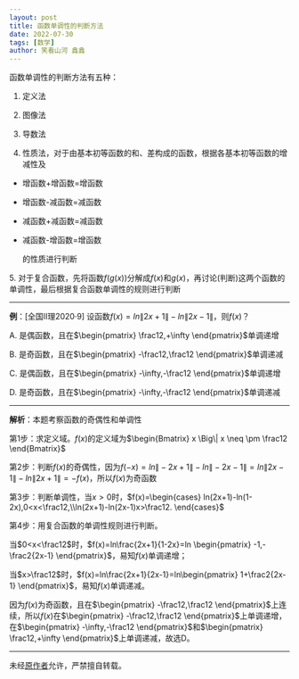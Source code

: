 ```yaml
---
layout: post
title: 函数单调性的判断方法
date: 2022-07-30
tags: [数学]
author: 笑看山河 鑫鑫
---
```


函数单调性的判断方法有五种：

1. 定义法

2. 图像法

3. 导数法

4. 性质法，对于由基本初等函数的和、差构成的函数，根据各基本初等函数的增减性及

- 增函数+增函数=增函数

- 增函数-减函数=减函数

- 减函数+减函数=减函数

- 减函数-增函数=增函数
  
  的性质进行判断

5.&nbsp;对于复合函数，先将函数$f(g(x))$分解成$f(x)$和$g(x)$，再讨论(判断)这两个函数的单调性，最后根据复合函数单调性的规则进行判断

---

**例**：[全国Ⅱ理2020·9] 设函数$f(x) = ln \| 2x + 1 \| -ln \| 2x-1 \|$，则$f(x)$？

A. 是偶函数，且在$\begin{pmatrix} \frac12,+\infty \end{pmatrix}$单调递增

B. 是奇函数，且在$\begin{pmatrix} -\frac12,\frac12 \end{pmatrix}$单调递减

C. 是偶函数，且在$\begin{pmatrix} -\infty,-\frac12 \end{pmatrix}$单调递增

D. 是奇函数，且在$\begin{pmatrix} -\infty,-\frac12 \end{pmatrix}$单调递减

---

**解析**：本题考察函数的奇偶性和单调性

第1步：求定义域。$f(x)$的定义域为$\begin{Bmatrix} x \Big\| x \neq \pm \frac12 \end{Bmatrix}$

第2步：判断$f(x)$的奇偶性，因为$f(-x)=ln\|-2x+1\|-ln\|-2x-1\|=ln\|2x-1\|-ln\|2x+1\| = -f(x)$，所以$f(x)$为奇函数

第3步：判断单调性，当$x>0$时，$f(x)=\begin{cases} ln(2x+1)-ln(1-2x),0<x<\frac12,\\ln(2x+1)-ln(2x-1)x>\frac12. \end{cases}$

第4步：用复合函数的单调性规则进行判断。

当$0<x<\frac12$时，$f(x)=ln\frac{2x+1}{1-2x}=ln \begin{pmatrix} -1,-\frac2{2x-1} \end{pmatrix}$，易知$f(x)$单调递增；

当$x>\frac12$时，$f(x)=ln\frac{2x+1}{2x-1}=ln\begin{pmatrix} 1+\frac2{2x-1} \end{pmatrix}$，易知$f(x)$单调递减。

因为$f(x)$为奇函数，且在$\begin{pmatrix} -\frac12,\frac12 \end{pmatrix}$上连续，所以$f(x)$在$\begin{pmatrix} -\frac12,\frac12 \end{pmatrix}$上单调递增，在$\begin{pmatrix} -\infty,-\frac12 \end{pmatrix}$和$\begin{pmatrix} \frac12,+\infty \end{pmatrix}$上单调递减，故选D。

---

未经[原作者](mailto:reprint@xilong.tk)允许，严禁擅自转载。

